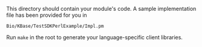 This directory should contain your module's code.
A sample implementation file has been provided for you in

```Bio/KBase/TestSDKPerlExample/Impl.pm```

Run `make` in the root to generate your language-specific client libraries.

